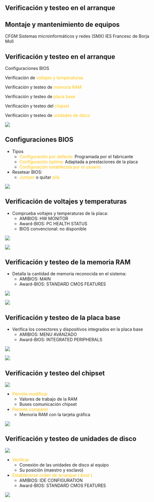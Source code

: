 ## Verificación y testeo en el arranque

## Montaje y mantenimiento de equipos
CFGM Sistemas microinformáticos y redes (SMX)
IES Francesc de Borja Moll

## Verificación y testeo en el arranque

Configuraciones BIOS

Verificación de  <span style="color:#FFC000">voltajes y temperaturas</span>

Verificación y testeo de  <span style="color:#FFC000">memoria RAM</span>

Verificación y testeo de  <span style="color:#FFC000">placa base</span>

Verificación y testeo del  <span style="color:#FFC000">chipset</span>

Verificación y testeo de  <span style="color:#FFC000">unidades de disco</span>

![](img%5C2%20Verificaci%C3%B3n%20y%20testeo%20BIOS0.jpg)

## Configuraciones BIOS

* Tipos
  * <span style="color:#FFC000">Configuración por defecto: </span> Programada por el fabricante
  * <span style="color:#FFC000">Configuración óptima: </span> Adaptada a prestaciones de la placa
  * <span style="color:#FFC000">Configuración establecida por el usuario\.</span>
* Resetear BIOS:
  * <span style="color:#FFC000">Jumper</span>  o quitar  <span style="color:#FFC000">pila</span>

![](img%5C2%20Verificaci%C3%B3n%20y%20testeo%20BIOS1.jpg)

## Verificación de voltajes y temperaturas

* Comprueba voltajes y temperaturas de la placa:
  * AMIBIOS: HW MONITOR
  * Award\-BIOS: PC HEALTH STATUS
  * BIOS convencional: no disponible

![](img%5C2%20Verificaci%C3%B3n%20y%20testeo%20BIOS2.jpg)

![](img%5C2%20Verificaci%C3%B3n%20y%20testeo%20BIOS3.jpg)

## Verificación y testeo de la memoria RAM

* Detalla la cantidad de memoria reconocida en el sistema:
  * AMIBIOS: MAIN
  * Award\-BIOS: STANDARD CMOS FEATURES

![](img%5C2%20Verificaci%C3%B3n%20y%20testeo%20BIOS4.jpg)

![](img%5C2%20Verificaci%C3%B3n%20y%20testeo%20BIOS5.jpg)

## Verificación y testeo de la placa base

* Verifica los conectores y dispositivos integrados en la placa base
  * AMIBIOS: MENU AVANZADO
  * Award\-BIOS: INTEGRATED PERIPHERALS

![](img%5C2%20Verificaci%C3%B3n%20y%20testeo%20BIOS6.jpg)

![](img%5C2%20Verificaci%C3%B3n%20y%20testeo%20BIOS7.jpg)

## Verificación y testeo del chipset

![](img%5C2%20Verificaci%C3%B3n%20y%20testeo%20BIOS8.jpg)

* <span style="color:#FFC000">Permite modificar </span>
  * Valores de trabajo de la RAM
  * Buses comunicación chipset
* <span style="color:#FFC000">Permite compartir </span>
  * Memoria RAM con la tarjeta gráfica

![](img%5C2%20Verificaci%C3%B3n%20y%20testeo%20BIOS9.jpg)

## Verificación y testeo de unidades de disco

![](img%5C2%20Verificaci%C3%B3n%20y%20testeo%20BIOS10.jpg)

* <span style="color:#FFC000">Verificar</span>
  * Conexión de las unidades de disco al equipo
  * Su posición \(maestro y esclavo\)
* <span style="color:#FFC000">Establecerse orden de arranque \(</span>  <span style="color:#FFC000"> _boot_ </span>  <span style="color:#FFC000">\)</span>
  * AMIBIOS: IDE CONFIGURATION
  * Award\-BIOS: STANDARD CMOS FEATURES

![](img%5C2%20Verificaci%C3%B3n%20y%20testeo%20BIOS11.jpg)

